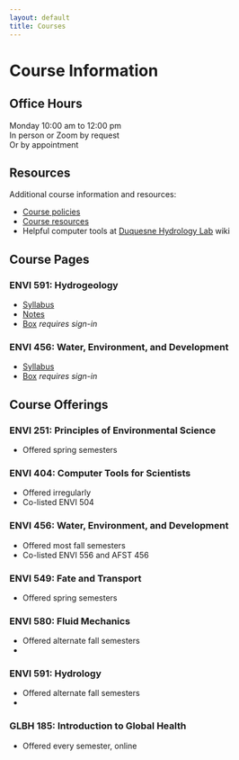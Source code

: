 ```yaml
---
layout: default
title: Courses
---
```

# Course Information  
## Office Hours  
Monday 10:00 am to 12:00 pm  
In person or Zoom by request  
Or by appointment  

## Resources  
Additional course information and resources:  
- [Course policies](coursepolicies.html)  
- [Course resources](courseresources.html)  
- Helpful computer tools at [Duquesne Hydrology Lab](https://github.com/hydro-lab/hydro-lab.github.io/wiki) wiki  


## Course Pages  
### ENVI 591: Hydrogeology  
- [Syllabus](hydrogeology.html)  
- [Notes](https://docs.google.com/document/d/1Jumze-WRh4buNz9cWJKi1vckcBNn0ThL_W76oVFIhUo/edit?usp=sharing)  
- [Box](https://duq.box.com/s/7b9pc0aq74dgho3ypbhs4o2gz8e4a7jc) *requires sign-in*  

### ENVI 456: Water, Environment, and Development  
- [Syllabus](waterdev.html)  
- [Box](https://duq.box.com/s/m6hrov7c0hr3b3m80qj8kjybva3255pa) *requires sign-in*  

## Course Offerings  
### ENVI 251: Principles of Environmental Science  
- Offered spring semesters  

### ENVI 404: Computer Tools for Scientists
- Offered irregularly  
- Co-listed ENVI 504  

### ENVI 456: Water, Environment, and Development
- Offered most fall semesters  
- Co-listed ENVI 556 and AFST 456  

### ENVI 549: Fate and Transport
- Offered spring semesters  

### ENVI 580: Fluid Mechanics
- Offered alternate fall semesters  
- 
### ENVI 591: Hydrology
- Offered alternate fall semesters  
- 
### GLBH 185: Introduction to Global Health
- Offered every semester, online  
